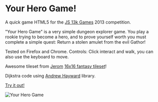 # Your Hero Game!

A quick game HTML5 for the [JS 13k Games](http://js13kgames.com) 2013 competition.

"Your Hero Game" is a very simple dungeon explorer game. You play a rookie trying to become a hero, and to prove yourself worth you must complete a simple quest: Return a stolen amulet from the evil Gathor!

Tested on Firefox and Chrome. Controls: Click interact and walk, you can also use the keyboard to move.

Awesome tileset from [Jerom](http://opengameart.org/users/jerom) [16x16 fantasy tileset](http://opengameart.org/content/16x16-fantasy-tileset)!

Dijkstra code using [Andrew Hayward](https://github.com/andrewhayward/dijkstra) library.

[Try it out!](http://diogok.net/hero)

![Your Hero Game](https://raw.github.com/diogok/herogame/master/assets/screenshot400x250.png "Your Hero Game")

